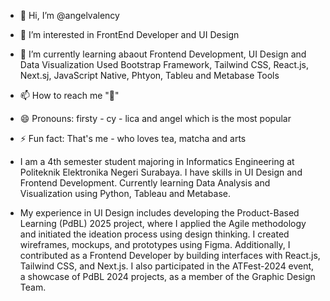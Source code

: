 - 👋 Hi, I’m @angelvalency
- 👀 I’m interested in FrontEnd Developer and UI Design
- 🌱 I’m currently learning abaout Frontend Development, UI Design and Data Visualization
Used Bootstrap Framework, Tailwind CSS, React.js, Next.sj, JavaScript Native, Phtyon, Tableu and Metabase Tools
- 📫 How to reach me  "🥶"
- 😄 Pronouns: firsty - cy - lica and angel which is the most popular
- ⚡ Fun fact: That's me - who loves tea, matcha and arts

- I am a 4th semester student majoring in Informatics Engineering at Politeknik Elektronika Negeri Surabaya. I have skills in UI Design and Frontend Development. Currently learning Data Analysis and Visualization using Python, Tableau and Metabase.

- My experience in UI Design includes developing the Product-Based Learning (PdBL) 2025 project, where I applied the Agile methodology and initiated the ideation process using design thinking. I created wireframes, mockups, and prototypes using Figma. Additionally, I contributed as a Frontend Developer by building interfaces with React.js, Tailwind CSS, and Next.js. I also participated in the ATFest-2024 event, a showcase of PdBL 2024 projects, as a member of the Graphic Design Team.

<!---
angelvalency/angelvalency is a ✨ special ✨ repository because its `README.md` (this file) appears on your GitHub profile.
You can click the Preview link to take a look at your changes.
--->
